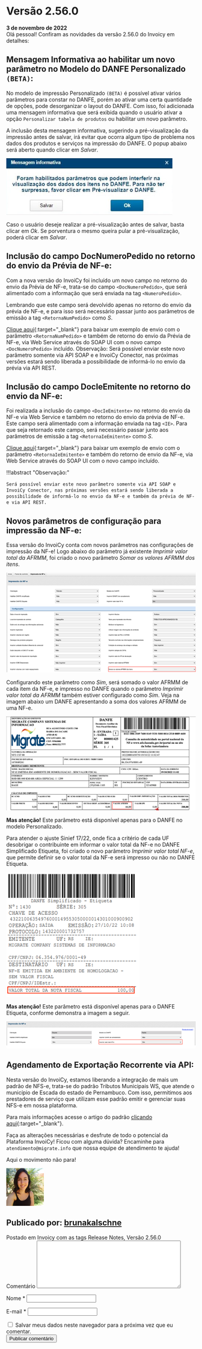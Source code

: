 # Versão 2.56.0
<div class="data_Artigo">
    <b>3 de novembro de 2022</b>
</div>
Olá pessoal!
Confiram as novidades da versão 2.56.0 do Invoicy em detalhes:

## Mensagem Informativa ao habilitar um novo parâmetro no Modelo do DANFE Personalizado `(BETA)`:

No modelo de impressão Personalizado `(BETA)` é possível ativar vários parâmetros para constar no DANFE, porém ao ativar uma certa quantidade de opções, pode desorganizar o layout do DANFE. Com isso, foi adicionada uma mensagem informativa que será exibida quando o usuário ativar a opção `Personalizar tabela de produtos` ou habilitar um novo parâmetro.

A inclusão desta mensagem informativa, sugerindo a pré-visualização da impressão antes de salvar, irá evitar que ocorra algum tipo de problema nos dados dos produtos e serviços na impressão do DANFE. O popup abaixo será aberto quando clicar em *Salvar*.

<img class="img_ReleaseNotes" alt="IMG1"  src="img/2.56.0/IMG1.png">

Caso o usuário deseje realizar a pré-visualização antes de salvar, basta clicar em *Ok*. Se porventura o mesmo queira pular a pré-visualização, poderá clicar em *Salvar*.

## Inclusão do campo DocNumeroPedido no retorno do envio da Prévia de NF-e:

Com a nova versão do InvoiCy foi incluído um novo campo no retorno do envio da Prévia de NF-e, trata-se do campo `<DocNumeroPedido>`, que será alimentado com a informação que será enviada na tag `<NumeroPedido>`.

Lembrando que este campo será devolvido apenas no retorno do envio da prévia de NF-e, e para isso será necessário passar junto aos parâmetros de emissão a tag `<RetornaNumPedido>` como *S*.

[Clique aqui](/Integra%C3%A7%C3%B5es/NFe/){:target="_blank"} para baixar um exemplo de envio com o parâmetro `<RetornaNumPedido>` e também de retorno do envio da Prévia de NF-e, via Web Service através do SOAP UI com o novo campo `<DocNumeroPedido>` incluído.
Observação: Será possível enviar este novo parâmetro somente via API SOAP e e InvoiCy Conector, nas próximas versões estará sendo liberada a possibilidade de informá-lo no envio da prévia via API REST.

## Inclusão do campo DocIeEmitente no retorno do envio da NF-e:

Foi realizada a inclusão do campo `<DocIeEmitente>` no retorno do envio da NF-e via Web Service e também no retorno do envio da prévia de NF-e. Este campo será alimentado com a informação enviada na tag `<IE>`.
Para que seja retornado este campo, será necessário passar junto aos parâmetros de emissão a tag `<RetornaIeEmitente>` como *S*.

[Clique aqui](/Integra%C3%A7%C3%B5es/NFe/){:target="_blank"} para baixar um exemplo de envio com o parâmetro `<RetornaIeEmitente>` e também do retorno de envio da NF-e, via Web Service através do SOAP UI com o novo campo incluído.

!!!abstract "Observação:"

    Será possível enviar este novo parâmetro somente via API SOAP e InvoiCy Conector, nas próximas versões estará sendo liberada a possibilidade de informá-lo no envio da NF-e e também da prévia de NF-e via API REST.

## Novos parâmetros de configuração para impressão da NF-e:

Essa versão do InvoiCy conta com novos parâmetros nas configurações de impressão da NF-e! Logo abaixo do parâmetro já existente *Imprimir valor total da AFRMM*, foi criado o novo parâmetro *Somar os valores AFRMM dos itens*.

<img class="img_ReleaseNotes" alt="IMG2"  src="img/2.56.0/IMG2.png">

Configurando este parâmetro como *Sim*, será somado o valor AFRMM de cada item da NF-e, e impresso no DANFE quando o parâmetro *Imprimir valor total da AFRMM* também estiver configurado como *Sim*. Veja na imagem abaixo um DANFE apresentando a soma dos valores AFRMM de uma NF-e.

<img class="img_ReleaseNotes" alt="IMG3"  src="img/2.56.0/IMG3.png">

**Mas atenção!** Este parâmetro está disponível apenas para o DANFE no modelo Personalizado.

Para atender o ajuste Sinief 17/22, onde fica a critério de cada UF desobrigar o contribuinte em informar o valor total da NF-e no DANFE Simplificado Etiqueta, foi criado o novo parâmetro *Imprimir valor total NF-e*, que permite definir se o valor total da NF-e será impresso ou não no DANFE Etiqueta.

<img class="img_ReleaseNotes" alt="IMG4"  src="img/2.56.0/IMG4.png">

**Mas atenção!** Este parâmetro está disponível apenas para o DANFE Etiqueta, conforme demonstra a imagem a seguir.

<img class="img_ReleaseNotes" alt="IMG5"  src="img/2.56.0/IMG5.png">

## Agendamento de Exportação Recorrente via API:

Nesta versão do InvoiCy, estamos liberando a integração de mais um padrão de NFS-e, trata-se do padrão Tributos Municipais WS, que atende o município de Escada do estado de Pernambuco. Com isso, permitimos aos prestadores de serviço que utilizam esse padrão emitir e gerenciar suas NFS-e em nossa plataforma.

Para mais informações acesse o artigo do padrão [clicando aqui](https://desenvolvedores.migrate.info/2022/10/particularidades-padrao-tributos-municipais-ws/){:target="_blank"}.

Faça as alterações necessárias e desfrute de todo o potencial da Plataforma InvoiCy!
Ficou com alguma dúvida? Encaminhe para `atendimento@migrate.info` que nossa equipe de atendimento te ajuda!

Aqui o movimento não para!

<div class="autor">
    <img alt="Avatar do autor" src="/img/img_autor.png">
    <div class="publi_Por">
        <h2>Publicado por: <a href="https://desenvolvedores.migrate.info/author/brunakalschne/" target="_blank"  title="Posts de brunakalschne">brunakalschne</a></h2>
    </div>
<span>Postado em <a>Invoicy </a>com as tags <a>Release Notes</a>, <a>Versão 2.56.0</a></span>
</div>
<div class="comentarios">
    <form class="form_comentarios">
        <span class="form_comentarios_comment">
            <label for="comment">Comentário </label>
            <textarea id="comment" name="comment" cols="45" rows="8" maxlength="65525" required="required"></textarea>
        </span>
        <p class="form_comentarios_nome">
            <label for="name">Nome <span class="required">*</span></label>
            <input id="name" name="name" type="text" value="" maxlength="245" required="required">
        </p>
        <p class="form_comentarios_email">
            <label for="email">E-mail <span class="required">*</span></label>
            <input id="email" name="email" type="email" value="" maxlength="100" aria-describedby="email-notes" required="required">
        </p>
        <div class="form_comentarios_cookie_checkbox">
            <input id="wp-comment-cookies-consent" name="wp-comment-cookies-consent" type="checkbox" value="yes">
            <label for="wp-comment-cookies-consent">Salvar meus dados neste navegador para a próxima vez que eu comentar.</label>
        </div>
        <div class="form_comentarios_submit">
            <input name="submit" type="submit" id="submit" class="submit btn btn-primary btn-sm btn-invoicy rounded-pill" value="Publicar comentário">
        </div>
    </form>
</div>